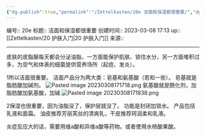 ```yaml
---
{"dg-publish":true,"permalink":"/Zettelkasten/20e 洁面和保湿都很重要/","dgPassFrontmatter":true}
---
```


编号:: 20e
标题:: 洁面和保湿都很重要
创建时间:: 2023-03-08 17:13
up:: [[Zettelkasten/20 护肤入门\|20 护肤入门]]
来源:: 

---
皮肤的皮脂腺每天都会分泌油脂，一方面能保护肌肤、锁住水分，另一方面堆积过多，为空气和体表的细菌提供营养场所（起痘、发炎）。

1所以洁面很重要。
洁面产品分为两大类：皂基和氨基酸（若和一些）。
皂基就是脂肪酸加碱剂。
![Pasted image 20230308171718.png](/img/user/attachment/Pasted%20image%2020230308171718.png)
氨基酸就是酰化剂，加脂肪酸加氨基酸，加碱
![Pasted image 20230308171838.png](/img/user/attachment/Pasted%20image%2020230308171838.png)

2保湿也很重要，因为油脂没了，保护层就没了。
功能是封闭加锁水。
产品包括乳液和面霜。
油皮推荐芳丽芙丝的清爽乳，干皮推荐珂润柔和乳液。

炎症反应大的话，需要用维a酸和异维a酸等药物。或者使用水杨酸果酸。
